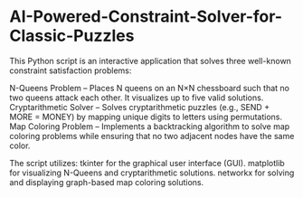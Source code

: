 # AI-Powered-Constraint-Solver-for-Classic-Puzzles

This Python script is an interactive application that solves three well-known constraint satisfaction problems:

N-Queens Problem – Places N queens on an N×N chessboard such that no two queens attack each other. It visualizes up to five valid solutions.
Cryptarithmetic Solver – Solves cryptarithmetic puzzles (e.g., SEND + MORE = MONEY) by mapping unique digits to letters using permutations.
Map Coloring Problem – Implements a backtracking algorithm to solve map coloring problems while ensuring that no two adjacent nodes have the same color.

The script utilizes:
tkinter for the graphical user interface (GUI).
matplotlib for visualizing N-Queens and cryptarithmetic solutions.
networkx for solving and displaying graph-based map coloring solutions.

